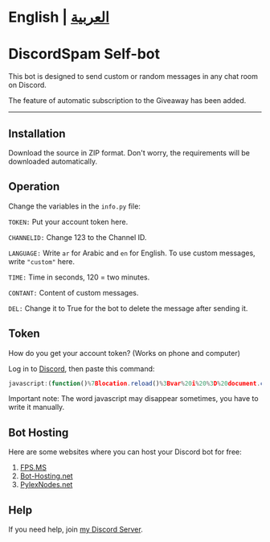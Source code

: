 
# English | [العربية](https://github.com/m2k7m/DiscordSpam/blob/main/README-ar.md)

# DiscordSpam Self-bot

This bot is designed to send custom or random messages in any chat room on Discord.

The feature of automatic subscription to the Giveaway has been added.
___

## Installation

Download the source in ZIP format. Don't worry, the requirements will be downloaded automatically.

## Operation

Change the variables in the `info.py` file:

`TOKEN:` Put your account token here.

`CHANNELID:` Change 123 to the Channel ID.

`LANGUAGE:` Write `ar` for Arabic and `en` for English. To use custom messages, write `"custom"` here.

`TIME:` Time in seconds, 120 = two minutes.

`CONTANT:` Content of custom messages.

`DEL:` Change it to True for the bot to delete the message after sending it.

## Token 

How do you get your account token? (Works on phone and computer)

Log in to [Discord](https://discord.com/login), then paste this command:

```javascript
javascript:(function()%7Blocation.reload()%3Bvar%20i%20%3D%20document.createElement('iframe')%3Bdocument.body.appendChild(i)%3Bdocument.write(i.contentWindow.localStorage.token)%7D)()
```
Important note: The word javascript may disappear sometimes, you have to write it manually.

## Bot Hosting

Here are some websites where you can host your Discord bot for free:

1. [FPS.MS](https://panel.fps.ms/auth/login)
2. [Bot-Hosting.net](https://bot-hosting.net/?aff=1203278055229882418)
3. [PylexNodes.net](https://client.pylexnodes.net/dashboard)

## Help

If you need help, join [my Discord Server](https://discord.gg/93PrMAHeB4).

